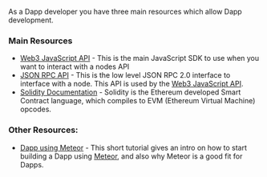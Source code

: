 As a Dapp developer you have three main resources which allow Dapp development.

### Main Resources

- [Web3 JavaScript API](https://github.com/ethereum/wiki/wiki/JavaScript-API) - This is the main JavaScript SDK to use when you want to interact with a nodes API
- [JSON RPC API](https://github.com/ethereum/wiki/wiki/JSON-RPC) - This is the low level JSON RPC 2.0 interface to interface with a node. This API is used by the [Web3 JavaScript API](https://github.com/ethereum/wiki/wiki/JavaScript-API).
- [Solidity Documentation](https://ethereum.github.io/solidity/docs/home/) - Solidity is the Ethereum developed Smart Contract language, which compiles to EVM (Ethereum Virtual Machine) opcodes.

### Other Resources:

- [Dapp using Meteor](https://github.com/ethereum/wiki/wiki/Dapp-using-Meteor) - This short tutorial gives an intro on how to start building a Dapp using [Meteor](https://www.meteor.com), and also why Meteor is a good fit for Dapps.